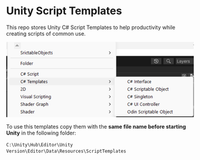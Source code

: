 # Unity Script Templates

This repo stores Unity C# Script Templates to help productivity while creating scripts of common use.

![Screenshot_1](/Images/Screenshot_1.png?raw=true "Screenshot")

To use this templates copy them with the **same file name before starting Unity** in the following folder:

`C:\Unity\Hub\Editor\Unity Version\Editor\Data\Resources\ScriptTemplates`
